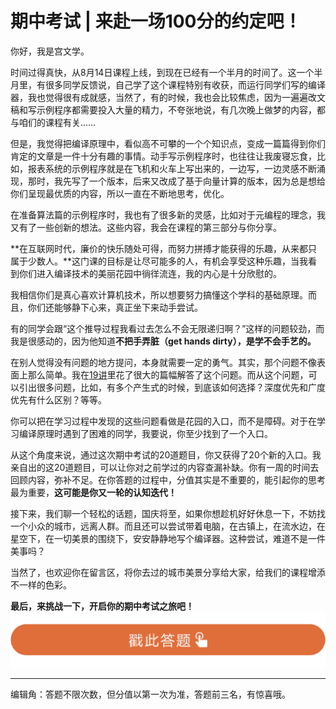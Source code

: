 # 期中考试 |  来赴一场100分的约定吧！
你好，我是宫文学。

时间过得真快，从8月14日课程上线，到现在已经有一个半月的时间了。这一个半月里，有很多同学反馈说，自己学了这个课程特别有收获，而运行同学们写的编译器，我也觉得很有成就感，当然了，有的时候，我也会比较焦虑，因为一遍遍改文稿和写示例程序都需要投入大量的精力，不夸张地说，有几次晚上做梦的内容，都与咱们的课程有关……

但是，我觉得把编译原理中，看似高不可攀的一个个知识点，变成一篇篇得到你们肯定的文章是一件十分有趣的事情。动手写示例程序时，也往往让我废寝忘食，比如，报表系统的示例程序就是在飞机和火车上写出来的，一边写，一边灵感不断涌现，那时，我先写了一个版本，后来又改成了基于向量计算的版本，因为总是想给你们呈现最优质的内容，所以一直在不断地思考，优化。

在准备算法篇的示例程序时，我也有了很多新的灵感，比如对于元编程的理念，我又有了一些创新的想法。这些内容，我会在课程的第三部分与你分享。

**在互联网时代，廉价的快乐随处可得，而努力拼搏才能获得的乐趣，从来都只属于少数人。**这门课的目标是让尽可能多的人，有机会享受这种乐趣，当我看到你们进入编译技术的美丽花园中徜徉流连，我的内心是十分欣慰的。

我相信你们是真心喜欢计算机技术，所以想要努力搞懂这个学科的基础原理。而且，你们还能够静下心来，真正坐下来动手尝试。

<!-- [[[read_end]]] -->

有的同学会跟“这个推导过程我看过去怎么不会无限递归啊？”这样的问题较劲，而我是很感动的，因为他知道**不把手弄脏（get hands dirty），是学不会手艺的。**

在别人觉得没有问题的地方提问，本身就需要一定的勇气。其实，那个问题不像表面上那么简单。我在[19讲](https://time.geekbang.org/column/article/140740)里花了很大的篇幅解答了这个问题。而从这个问题，可以引出很多问题，比如，有多个产生式的时候，到底该如何选择？深度优先和广度优先有什么区别？等等。

你可以把在学习过程中发现的这些问题看做是花园的入口，而不是障碍。对于在学习编译原理时遇到了困难的同学，我要说，你至少找到了一个入口。

从这个角度来说，通过这次期中考试的20道题目，你又获得了20个新的入口。我亲自出的这20道题目，可以让你对之前学过的内容查漏补缺。你有一周的时间去回顾内容，弥补不足。在你答题的过程中，分值其实是不重要的，能引起你的思考最为重要，**这可能是你又一轮的认知迭代！**

接下来，我们聊一个轻松的话题，国庆将至，如果你想趁机好好休息一下，不妨找一个小众的城市，远离人群。而且还可以尝试带着电脑，在古镇上，在流水边，在星空下，在一切美景的围绕下，安安静静地写个编译器。这种尝试，难道不是一件美事吗？

当然了，也欢迎你在留言区，将你去过的城市美景分享给大家，给我们的课程增添不一样的色彩。

**最后，来挑战一下，开启你的期中考试之旅吧！**  
[![](./httpsstatic001geekbangorgresourceimage28a428d1be62669b4f3cc01c36466bf811a4.png)](http://time.geekbang.org/quiz/intro?act_id=52&exam_id=57)

* * *

编辑角：答题不限次数，但分值以第一次为准，答题前三名，有惊喜哦。
